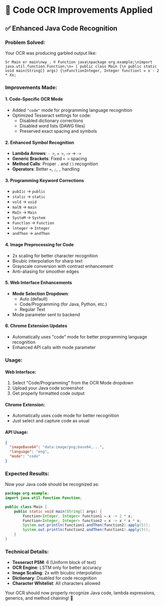 # 🚀 Code OCR Improvements Applied

## ✅ Enhanced Java Code Recognition

### **Problem Solved:**
Your OCR was producing garbled output like:
```
Sr Main or main\nwy . © Function java\npackage org.example;\nimport java.util.function.Function;\n» | public class Main {\n public static void main(String[] args) {\nFunctionInteger, Integer functionl = x - 2 * Xx;
```

### **Improvements Made:**

#### 1. **Code-Specific OCR Mode**
- Added `"code"` mode for programming language recognition
- Optimized Tesseract settings for code:
  - Disabled dictionary corrections
  - Disabled word lists (DAWG files)
  - Preserved exact spacing and symbols

#### 2. **Enhanced Symbol Recognition**
- **Lambda Arrows**: `- >`, `= >`, `—>` → `->` 
- **Generic Brackets**: Fixed `< >` spacing
- **Method Calls**: Proper `.` and `()` recognition
- **Operators**: Better `=`, `;`, `,` handling

#### 3. **Programming Keyword Corrections**
- `pubIic` → `public`
- `stalic` → `static` 
- `vold` → `void`
- `malN` → `main`
- `MaIn` → `Main`
- `SysteM` → `System`
- `Functlon` → `Function`
- `lnteger` → `Integer`
- `andThen` → `andThen`

#### 4. **Image Preprocessing for Code**
- 2x scaling for better character recognition
- Bicubic interpolation for sharp text
- Grayscale conversion with contrast enhancement
- Anti-aliasing for smoother edges

#### 5. **Web Interface Enhancements**
- **Mode Selection Dropdown**:
  - Auto (default)
  - Code/Programming (for Java, Python, etc.)
  - Regular Text
- Mode parameter sent to backend

#### 6. **Chrome Extension Updates**
- Automatically uses "code" mode for better programming language recognition
- Enhanced API calls with mode parameter

### **Usage:**

#### **Web Interface:**
1. Select "Code/Programming" from the OCR Mode dropdown
2. Upload your Java code screenshot
3. Get properly formatted code output

#### **Chrome Extension:**
- Automatically uses code mode for better recognition
- Just select and capture code as usual

#### **API Usage:**
```json
{
  "imageBase64": "data:image/png;base64,...",
  "language": "eng",
  "mode": "code"
}
```

### **Expected Results:**
Now your Java code should be recognized as:
```java
package org.example;
import java.util.function.Function;

public class Main {
    public static void main(String[] args) {
        Function<Integer, Integer> function1 = x -> 2 * x;
        Function<Integer, Integer> function2 = x -> x * x * x;
        System.out.println(function1.andThen(function2).apply(5));
        System.out.println(function2.andThen(function1).apply(5));
    }
}
```

### **Technical Details:**
- **Tesseract PSM**: 6 (Uniform block of text)
- **OCR Engine**: LSTM only for better accuracy
- **Image Scaling**: 2x with bicubic interpolation
- **Dictionary**: Disabled for code recognition
- **Character Whitelist**: All characters allowed

Your OCR should now properly recognize Java code, lambda expressions, generics, and method chaining! 🎉